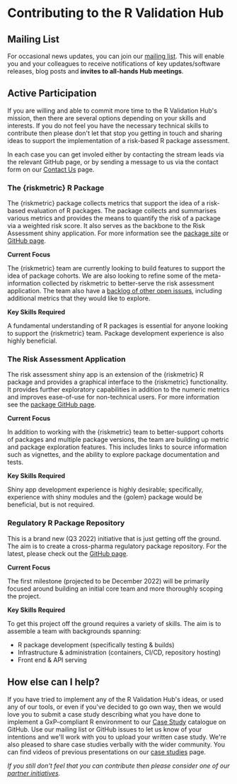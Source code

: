 # Contributing to the R Validation Hub

## Mailing List

For occasional news updates, you can join our [mailing list](https://lists.r-consortium.org/g/RConsortium-Validation-Hub). This will enable you and your colleagues to receive notifications of key updates/software releases, blog posts and **invites to all-hands Hub meetings**.  

## Active Participation

If you are willing and able to commit more time to the R Validation Hub's mission, then there are several options depending on your skills and interests.  If you do not feel you have the necessary technical skills to contribute then please don't let that stop you getting in touch and sharing ideas to support the implementation of a risk-based R package assessment.

In each case you can get involed either by contacting the stream leads via the relevant GitHub page, or by sending a message to us via the contact form on our [Contact Us](/contact/) page.

### The {riskmetric} R Package

The {riskmetric} package collects metrics that support the idea of a risk-based evaluation of R packages.  The package collects and summarises various metrics and provides the means to quantify the risk of a package via a weighted risk score.  It also serves as the backbone to the Risk Assessment shiny application.  For more information see the [package site](https://pharmar.github.io/riskmetric/) or [GitHub page](https://github.com/pharmaR/riskmetric).

**Current Focus**

The {riskmetric} team are currently looking to build features to support the idea of package cohorts.  We are also looking to refine some of the meta-information collected by riskmetric to better-serve the risk assessment application.  The team also have a [backlog of other open issues](https://github.com/pharmaR/riskmetric/issues), including additional metrics that they would like to explore.

**Key Skills Required**

A fundamental understanding of R packages is essential for anyone looking to support the {riskmetric} team.  Package development experience is also highly beneficial.  

### The Risk Assessment Application

The risk assessment shiny app is an extension of the {riskmetric} R package and provides a graphical interface to the {riskmetric} functionality.  It provides further exploratory capabilities in addition to the numeric metrics and improves ease-of-use for non-technical users. For more information see the [package GitHub page](https://github.com/pharmaR/risk_assessment).

**Current Focus**

In addition to working with the {riskmetric} team to better-support cohorts of packages and multiple package versions, the team are building up metric and package exploration features.  This includes links to source information such as vignettes, and the ability to explore package documentation and tests.

**Key Skills Required**

Shiny app development experience is highly desirable; specifically, experience with shiny modules and the {golem} package would be beneficial, but is not required.

### Regulatory R Package Repository

This is a brand new (Q3 2022) initiative that is just getting off the ground.  The aim is to create a cross-pharma regulatory package repository.  For the latest, please check out the [GitHub page](https://github.com/pharmaR/regulatory-r-repo-wg).


**Current Focus**

The first milestone (projected to be December 2022) will be primarily focused around building an initial core team and more thoroughly scoping the project.


**Key Skills Required**

To get this project off the ground requires a variety of skills.  The aim is to assemble a team with backgrounds spanning:

- R package development (specifically testing & builds)
- Infrastructure & administration (containers, CI/CD, repository hosting)
- Front end & API serving

## How else can I help?

If you have tried to implement any of the R Validation Hub's ideas, or used any of our tools, or even if you've decided to go own way, then we would love you to submit a case study describing what you have done to implement a GxP-compliant R environment to our [Case Study](https://github.com/pharmaR/case_studies) catalogue on GitHub.  Use our mailing list or GitHub issues to let us know of your intentions and we'll work with you to upload your written case study.  We're also pleased to share case studies verbally with the wider community.  You can find videos of previous presentations on our [case studies](/casestudies/) page.

*If you still don't feel that you can contribute then please consider one of our [partner initiatives](https://www.pharmar.org/partners/).*